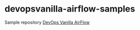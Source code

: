 # devopsvanilla-airflow-samples
Sample repository [DevOps Vanilla AirFlow](https://github.com/devopsvanilla/devopsvanilla-airflow)
